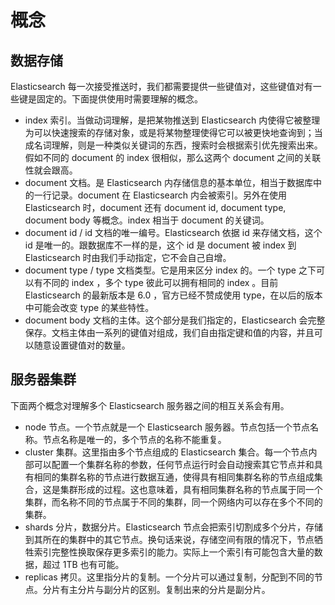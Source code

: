 # 概念

## 数据存储

Elasticsearch 每一次接受推送时，我们都需要提供一些键值对，这些键值对有一些键是固定的。下面提供使用时需要理解的概念。

- index 索引。当做动词理解，是把某物推送到 Elasticsearch 内使得它被整理为可以快速搜索的存储对象，或是将某物整理使得它可以被更快地查询到；当成名词理解，则是一种类似关键词的东西，搜索时会根据索引优先搜索出来。假如不同的 document 的 index 很相似，那么这两个 document 之间的关联性就会跟高。
- document 文档。是 Elasticsearch 内存储信息的基本单位，相当于数据库中的一行记录。document 在 Elasticsearch 内会被索引。另外在使用 Elasticsearch 时，document 还有 document id, document type, document body 等概念。index 相当于 document 的关键词。
- document id / id 文档的唯一编号。Elasticsearch 依据 id 来存储文档，这个 id 是唯一的。跟数据库不一样的是，这个 id 是 document 被 index 到 Elasticsearch 时由我们手动指定，它不会自己自增。
- document type / type 文档类型。它是用来区分 index 的。一个 type 之下可以有不同的 index ，多个 type 彼此可以拥有相同的 index 。目前 Elasticsearch 的最新版本是 6.0 ，官方已经不赞成使用 type，在以后的版本中可能会改变 type 的某些特性。
- document body 文档的主体。这个部分是我们指定的，Elasticsearch 会完整保存。文档主体由一系列的键值对组成，我们自由指定键和值的内容，并且可以随意设置键值对的数量。

## 服务器集群

下面两个概念对理解多个 Elasticsearch 服务器之间的相互关系会有用。

- node 节点。一个节点就是一个 Elasticsearch 服务器。节点包括一个节点名称。节点名称是唯一的，多个节点的名称不能重复。
- cluster 集群。这里指由多个节点组成的 Elasticsearch 集合。每一个节点内部可以配置一个集群名称的参数，任何节点运行时会自动搜索其它节点并和具有相同的集群名称的节点进行数据互通，使得具有相同集群名称的节点组成集合，这是集群形成的过程。这也意味着，具有相同集群名称的节点属于同一个集群，而名称不同的节点属于不同的集群，同一个网络内可以存在多个不同的集群。
- shards 分片，数据分片。Elasticsearch 节点会把索引切割成多个分片，存储到其所在的集群中的其它节点。换句话来说，存储空间有限的情况下，节点牺牲索引完整性换取保存更多索引的能力。实际上一个索引有可能包含大量的数据，超过 1TB 也有可能。
- replicas 拷贝。这里指分片的复制。一个分片可以通过复制，分配到不同的节点。分片有主分片与副分片的区别。复制出来的分片是副分片。
